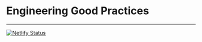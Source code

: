 # Engineering Good Practices

---

[![Netlify
Status](https://api.netlify.com/api/v1/badges/c3e3e144-dbf9-4bc5-b4a0-e8cd955eb797/deploy-status)](https://app.netlify.com/sites/dojoconsortium/deploys)
